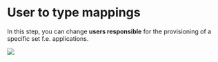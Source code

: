 # User to type mappings

In this step, you can change **users responsible** for the provisioning of a specific set f.e. applications.

![](/res/user_to_type.png)